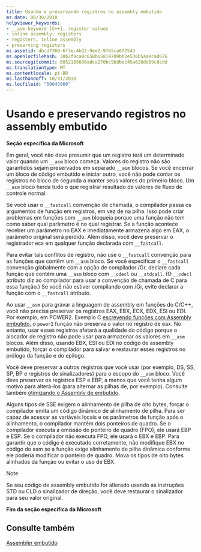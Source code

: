 ```yaml
---
title: Usando e preservando registros no assembly embutido
ms.date: 08/30/2018
helpviewer_keywords:
- __asm keyword [C++], register values
- inline assembly, registers
- registers, inline assembly
- preserving registers
ms.assetid: dbcd7360-6f3e-4b22-9ee2-9f65ca6f2543
ms.openlocfilehash: 30b2f9ca8c658b65819709bb2e536b5aaecad676
ms.sourcegitcommit: 6052185696adca270bc9bdbec45a626dd89cdcdd
ms.translationtype: MT
ms.contentlocale: pt-BR
ms.lasthandoff: 10/31/2018
ms.locfileid: "50643060"
---
```

# <a name="using-and-preserving-registers-in-inline-assembly"></a>Usando e preservando registros no assembly embutido

**Seção específica da Microsoft**

Em geral, você não deve presumir que um registro terá um determinado valor quando um `__asm` bloco começa. Valores do registro não são garantidos sejam preservados em separado `__asm` blocos. Se você encerrar um bloco de código embutido e iniciar outro, você não pode contar os registros no bloco de segunda a manter seus valores do primeiro bloco. Um `__asm` bloco herda tudo o que registrar resultado de valores de fluxo de controle normal.

Se você usar o `__fastcall` convenção de chamada, o compilador passa os argumentos de função em registros, em vez de na pilha. Isso pode criar problemas em funções com `__asm` bloqueia porque uma função não tem como saber qual parâmetro é no qual registrar. Se a função acontece receber um parâmetro no EAX e imediatamente armazena algo em EAX, o parâmetro original será perdido. Além disso, você deve preservar o registrador ecx em qualquer função declarada com `__fastcall`.

Para evitar tais conflitos de registro, não use o `__fastcall` convenção para as funções que contêm um `__asm` bloco. Se você especificar o `__fastcall` convenção globalmente com a opção de compilador /Gr, declare cada função que contém uma `__asm` bloco com `__cdecl` ou `__stdcall`. (O `__cdecl` atributo diz ao compilador para usar a convenção de chamada de C para essa função.) Se você não estiver compilando com /Gr, evite declarar a função com o `__fastcall` atributo.

Ao usar `__asm` para gravar a linguagem de assembly em funções do C/C++, você não precisa preservar os registros EAX, EBX, ECX, EDX, ESI ou EDI. Por exemplo, em POWER2. Exemplo C [escrevendo funções com Assembly embutido](../../assembler/inline/writing-functions-with-inline-assembly.md), o `power2` função não preserva o valor no registro de eax. No entanto, usar esses registros afetará a qualidade do código porque o alocador de registro não pode usar para armazenar os valores em `__asm` blocos. Além disso, usando EBX, ESI ou EDI no código de assembly embutido, forçar o compilador para salvar e restaurar esses registros no prólogo da função e do epílogo.

Você deve preservar a outros registros que você usar (por exemplo, DS, SS, SP, BP e registros de sinalizadores) para o escopo do `__asm` bloco. Você deve preservar os registros ESP e EBP, a menos que você tenha algum motivo para alterá-los (para alternar as pilhas de, por exemplo). Consulte também [otimizando o Assembly de embutido](../../assembler/inline/optimizing-inline-assembly.md).

Alguns tipos de SSE exigem o alinhamento de pilha de oito bytes, forçar o compilador emita um código dinâmico de alinhamento de pilha. Para ser capaz de acessar as variáveis locais e os parâmetros de função após o alinhamento, o compilador mantém dois ponteiros de quadro.  Se o compilador executa a omissão do ponteiro de quadro (FPO), ele usará EBP e ESP.  Se o compilador não executa FPO, ele usará o EBX e EBP. Para garantir que o código é executado corretamente, não modifique EBX no código do asm se a função exige alinhamento de pilha dinâmica conforme ele poderia modificar o ponteiro de quadro. Mova os tipos de oito bytes alinhados da função ou evitar o uso de EBX.

> [!NOTE]
>  Se seu código de assembly embutido for alterado usando as instruções STD ou CLD o sinalizador de direção, você deve restaurar o sinalizador para seu valor original.

**Fim da seção específica da Microsoft**

## <a name="see-also"></a>Consulte também

[Assembler embutido](../../assembler/inline/inline-assembler.md)<br/>